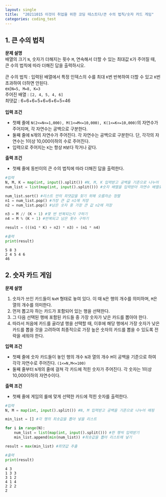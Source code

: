 ```yaml
---
layout: single
title:  "20211015 이것이 취업을 위한 코딩 테스트다/큰 수의 법칙/숫자 카드 게임"
categories: coding_test
---
```



## 1. 큰 수의 법칙

**문제 설명**\
배열의 크기 `N`, 숫자가 더해지는 횟수 `M`, 연속해서 더할 수 있는 최대값 `K`가 주어질 때, 큰 수의 법칙에 따라 더해진 답을 출력하시오.\
\
큰 수의 법칙 : 입력된 배열에서 특정 인덱스의 수를 최대 `K`번 반복하여 더할 수 있고 `K`번 초과하여 더하면 안된다.\
ex)`N=5, M=8, K=3`\
   주어진 배열 : `[2, 4, 5, 4, 6]`\
   최댓값 : 6+6+6+5+6+6+6+5=46\
\
**입력 조건**
- 첫째 줄에 `N(2<=N<=1,000), M(1<=M<=10,000), K(1<=K<=10,000)`의 자연수가 주어지며, 각 자연수는 공백으로 구분한다.
- 둘째 줄에 `N`개의 자연수가 주어진다. 각 자연수는 공백으로 구분한다. 단, 각각의 자연수는 1이상 10,000이하의 수로 주어진다.
- 입력으로 주어지는 `K`는 항상 `M`보다 작거나 같다.

**출력 조건**
- 첫째 줄에 동빈이의 큰 수의 법칙에 따라 더해진 답을 출력한다.


```python
#입력
N, M, K = map(int, input().split()) #N, M, K 입력받고 공백을 기준으로 나누어 매핑
num_list = list(map(int, input().split())) #숫자 배열을 입력받아 자연수 배열로 리스트에 저장

num_list.sort() #리스트 안의 최댓값을 찾기 위해 오름차순 정렬
n1 = num_list.pop() #가장 큰 값 n1에 저장
n2 = num_list.pop() #남은 숫자 중 가장 큰 값 n2에 저장

n3 = M // (K + 1) #몇 번 반복되는지 구하기
n4 = M % (K + 1) #반복되고 남은 횟수 구하기

result = (((n1 * K) + n2) * n3) + (n1 * n4)

#출력
print(result)
```

    5 8 3
    2 4 5 4 6
    46


## 2. 숫자 카드 게임

**문제 설명**
1. 숫자가 쓰인 카드들이 `NxM` 형태로 놓여 있다. 이 때 `N`은 행의 개수를 의미하며, `M`은 열의 개수를 의미한다.
2. 먼저 뽑고자 하는 카드가 포함되어 있는 행을 선택한다.
3. 그 다음 선택된 행에 포함된 카드들 중 가장 숫자가 낮은 카드를 뽑아야 한다.
4. 따라서 처음에 카드를 골라낼 행을 선택할 때, 이후에 해당 행에서 가장 숫자가 낮은 카드를 뽑을 것을 고려하여 최종적으로 가장 높은 숫자의 카드를 뽑을 수 있도록 전략을 세워야 한다.

**입력 조건**
- 첫째 줄에 숫자 카드들이 놓인 행의 개수 `N`과 열의 개수 `M`이 공백을 기준으로 하여 각각 자연수로 주어진다. `(1<=N,M<=100)`
- 둘째 줄부터 `N`개의 줄에 걸쳐 각 카드에 적힌 숫자가 주어진다. 각 숫자는 1이상 10,000이하의 자연수이다.

**출력 조건**
- 첫째 줄에 게임의 룰에 맞게 선택한 카드에 적힌 숫자를 출력한다.


```python
#입력
N, M = map(int, input().split()) #N, M 입력받고 공백을 기준으로 나누어 매핑

min_list = [] #각 행의 최솟값을 뽑아 넣을 리스트

for i in range(N):
    num_list = list(map(int, input().split())) #한 행씩 입력받기
    min_list.append(min(num_list)) #최솟값을 뽑아 리스트에 넣기

result = max(min_list) #최댓값 추출

#출력
print(result)
```

    4 3
    1 3 3
    3 1 2
    4 1 4
    2 2 2
    2

